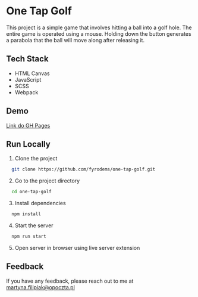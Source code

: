 # One Tap Golf

This project is a simple game that involves hitting a ball into a golf hole. The entire game is operated using a mouse. Holding down the button generates a parabola that the ball will move along after releasing it.

## Tech Stack

- HTML Canvas
- JavaScript
- SCSS
- Webpack

## Demo

[Link do GH Pages](https://fyrodems.github.io/one-tap-golf/)

## Run Locally

1. Clone the project

```bash
  git clone https://github.com/fyrodems/one-tap-golf.git
```

2. Go to the project directory

```bash
  cd one-tap-golf
```

3. Install dependencies

```bash
  npm install
```

4. Start the server

```bash
  npm run start
```

5. Open server in browser using live server extension

## Feedback

If you have any feedback, please reach out to me at martyna.filipiak@opoczta.pl
